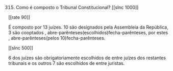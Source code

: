 315. Como é composto o Tribunal Constitucional?
[[slnc 1000]]

[[rate 90]]

É composto por 13 juízes. 10 são designados pela Assembleia da República, 3 são cooptados , abre-parênteses(escolhidos)fecha-parênteses, por estes , abre-parênteses(pelos 10)fecha-parênteses.

[[slnc 500]]

6 dos juízes são obrigatoriamente escolhidos de entre juízes dos restantes tribunais e os outros 7 são escolhidos de entre juristas.
